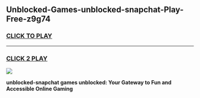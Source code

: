 
## Unblocked-Games-unblocked-snapchat-Play-Free-z9g74
<h3>
<a href="https://premium76.site?title=unblocked-snapchat&ref=10A">CLICK TO PLAY</a></h3>
<hr>

<h3>
<a href="https://premium76.site?title=unblocked-snapchat&ref=10A">CLICK 2 PLAY</a>
  
</h3>

<a href="https://premium76.site?title=unblocked-snapchat&ref=10A"><img src="https://clearcache.store/games.png"></a>


**unblocked-snapchat games unblocked: Your Gateway to Fun and Accessible Online Gaming**
